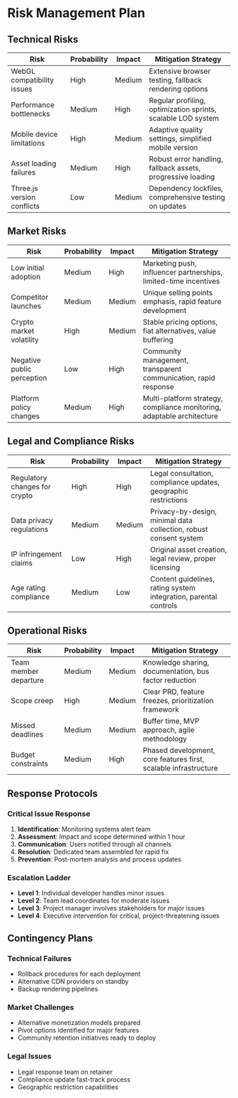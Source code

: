 # Risk Management Plan

## Technical Risks

| Risk | Probability | Impact | Mitigation Strategy |
|------|------------|--------|---------------------|
| WebGL compatibility issues | High | Medium | Extensive browser testing, fallback rendering options |
| Performance bottlenecks | Medium | High | Regular profiling, optimization sprints, scalable LOD system |
| Mobile device limitations | High | Medium | Adaptive quality settings, simplified mobile version |
| Asset loading failures | Medium | High | Robust error handling, fallback assets, progressive loading |
| Three.js version conflicts | Low | Medium | Dependency lockfiles, comprehensive testing on updates |

## Market Risks

| Risk | Probability | Impact | Mitigation Strategy |
|------|------------|--------|---------------------|
| Low initial adoption | Medium | High | Marketing push, influencer partnerships, limited-time incentives |
| Competitor launches | Medium | Medium | Unique selling points emphasis, rapid feature development |
| Crypto market volatility | High | Medium | Stable pricing options, fiat alternatives, value buffering |
| Negative public perception | Low | High | Community management, transparent communication, rapid response |
| Platform policy changes | Medium | High | Multi-platform strategy, compliance monitoring, adaptable architecture |

## Legal and Compliance Risks

| Risk | Probability | Impact | Mitigation Strategy |
|------|------------|--------|---------------------|
| Regulatory changes for crypto | High | High | Legal consultation, compliance updates, geographic restrictions |
| Data privacy regulations | Medium | Medium | Privacy-by-design, minimal data collection, robust consent system |
| IP infringement claims | Low | High | Original asset creation, legal review, proper licensing |
| Age rating compliance | Medium | Low | Content guidelines, rating system integration, parental controls |

## Operational Risks

| Risk | Probability | Impact | Mitigation Strategy |
|------|------------|--------|---------------------|
| Team member departure | Medium | Medium | Knowledge sharing, documentation, bus factor reduction |
| Scope creep | High | Medium | Clear PRD, feature freezes, prioritization framework |
| Missed deadlines | Medium | Medium | Buffer time, MVP approach, agile methodology |
| Budget constraints | Medium | High | Phased development, core features first, scalable infrastructure |

## Response Protocols

### Critical Issue Response
1. **Identification**: Monitoring systems alert team
2. **Assessment**: Impact and scope determined within 1 hour
3. **Communication**: Users notified through all channels
4. **Resolution**: Dedicated team assembled for rapid fix
5. **Prevention**: Post-mortem analysis and process updates

### Escalation Ladder
- **Level 1**: Individual developer handles minor issues
- **Level 2**: Team lead coordinates for moderate issues
- **Level 3**: Project manager involves stakeholders for major issues
- **Level 4**: Executive intervention for critical, project-threatening issues

## Contingency Plans

### Technical Failures
- Rollback procedures for each deployment
- Alternative CDN providers on standby
- Backup rendering pipelines

### Market Challenges
- Alternative monetization models prepared
- Pivot options identified for major features
- Community retention initiatives ready to deploy

### Legal Issues
- Legal response team on retainer
- Compliance update fast-track process
- Geographic restriction capabilities 